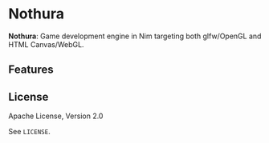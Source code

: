 # Nothura

**Nothura**: Game development engine in Nim targeting both glfw/OpenGL and HTML Canvas/WebGL.

## Features

## License

Apache License, Version 2.0

See ``LICENSE``.
